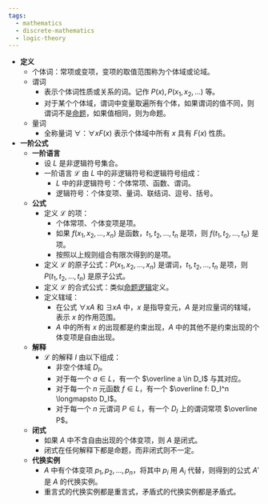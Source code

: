 ```yaml
---
tags:
  - mathematics
  - discrete-mathematics
  - logic-theory
---
```

- **定义**
	- 个体词：常项或变项，变项的取值范围称为个体域或论域。
	- 谓词
		- 表示个体词性质或关系的词。记作 $P(x),P(x_1,x_2,\dots)$ 等。
		- 对于某个个体域，谓词中变量取遍所有个体，如果谓词的值不同，则谓词不是[命题](/pages/mathematics/discrete-mathematics/proposition-logic.md#e9ee8d)，如果值相同，则为命题。
	- 量词
		- 全称量词 $\forall$：$\forall x F(x)$ 表示个体域中所有 $x$ 具有 $F(x)$ 性质。
- **一阶公式**
	- **一阶语言**
		- 设 $L$ 是非逻辑符号集合。
		- 一阶语言 $\mathcal L$ 由 $L$ 中的非逻辑符号和逻辑符号组成：
			-  $L$ 中的非逻辑符号：个体常项、函数、谓词。
			- 逻辑符号：个体变项、量词、联结词、逗号、括号。
	- **公式**
		- 定义 $\mathcal L$ 的项：
			- 个体常项、个体变项是项。
			- 如果 $f(x_1,x_2,\dots,x_n)$ 是函数，$t_1,t_2,\dots,t_n$ 是项，则 $f(t_1,t_2,\dots,t_n)$ 是项。
			- 按照以上规则组合有限次得到的是项。
		- 定义 $\mathcal L$ 的原子公式：$P(x_1,x_2,\dots,x_n)$ 是谓词，$t_1,t_2,\dots,t_n$ 是项，则 $P(t_1,t_2,\dots,t_n)$ 是原子公式。
		- 定义 $\mathcal L$ 的合式公式：类似[命题逻辑](/pages/mathematics/discrete-mathematics/proposition-logic.md#ilw96h)定义。
		- 定义辖域：
			- 在公式 $\forall x A$ 和 $\exists xA$ 中，$x$ 是指导变元，$A$ 是对应量词的辖域，表示 $x$ 的作用范围。
			- $A$ 中的所有 $x$ 的出现都是约束出现，$A$ 中的其他不是约束出现的个体变项是自由出现。
	- **解释**
		- $\mathcal L$ 的解释 $I$ 由以下组成：
			- 非空个体域 $D_I$。
			- 对于每一个 $a \in L$，有一个 $\overline a \in D_I$ 与其对应。
			- 对于每一个 $n$ 元函数 $f\in L$，有一个 $\overline f: D_I^n \longmapsto D_I$。
			- 对于每一个 $n$ 元谓词 $P\in L$，有一个 $D_I$ 上的谓词常项 $\overline P$。
	- **闭式**
		- 如果 $A$ 中不含自由出现的个体变项，则 $A$ 是闭式。
		- 闭式在任何解释下都是命题，而非闭式则不一定。
	- **代换实例**
		- $A$ 中有个体变项 $p_1,p_2,\dots,p_n$，将其中 $p_i$ 用 $A_i$ 代替，则得到的公式 $A'$ 是 $A$ 的代换实例。
		- 重言式的代换实例都是重言式，矛盾式的代换实例都是矛盾式。
